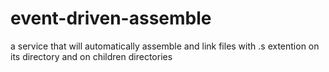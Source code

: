 # event-driven-assemble
a service that will automatically assemble and link files with .s extention on its directory and on children directories
